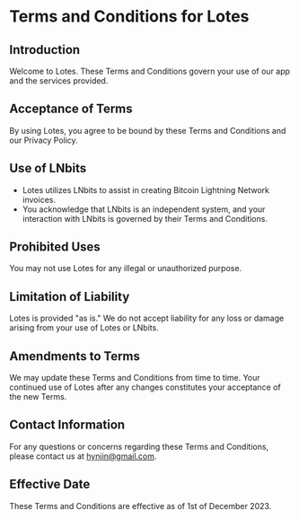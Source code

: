 # Terms and Conditions for Lotes

## Introduction

Welcome to Lotes. These Terms and Conditions govern your use of our app and the services provided.

## Acceptance of Terms

By using Lotes, you agree to be bound by these Terms and Conditions and our Privacy Policy.

## Use of LNbits

- Lotes utilizes LNbits to assist in creating Bitcoin Lightning Network invoices.
- You acknowledge that LNbits is an independent system, and your interaction with LNbits is governed by their Terms and Conditions.

## Prohibited Uses

You may not use Lotes for any illegal or unauthorized purpose.

## Limitation of Liability

Lotes is provided "as is." We do not accept liability for any loss or damage arising from your use of Lotes or LNbits.

## Amendments to Terms

We may update these Terms and Conditions from time to time. Your continued use of Lotes after any changes constitutes your acceptance of the new Terms.

## Contact Information

For any questions or concerns regarding these Terms and Conditions, please contact us at [hynjin@gmail.com](mailto:hynjin@gmail.com).

## Effective Date

These Terms and Conditions are effective as of 1st of December 2023.
